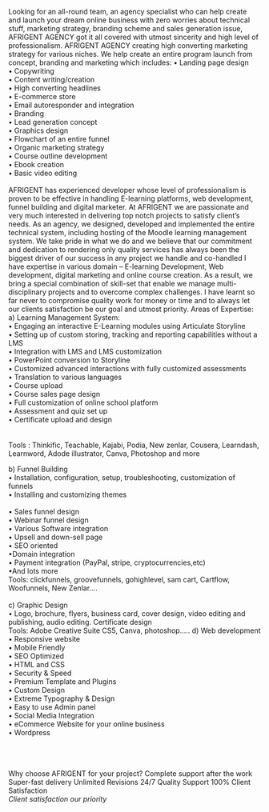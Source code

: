 Looking for an all-round team, an agency specialist who can help create and launch your dream online business with zero worries about technical stuff, marketing strategy, branding scheme and sales generation issue, AFRIGENT AGENCY got it all covered with utmost sincerity and high level of professionalism.
AFRIGENT AGENCY creating high converting marketing strategy for various niches. We help create an entire program launch from concept, branding and marketing which includes:
•	Landing page design
<br>
•	Copywriting
<br>
•	Content writing/creation
<br>
•	High converting headlines 
<br>
•	E-commerce store
<br>
•	Email autoresponder and integration
<br>
•	Branding
<br>
•	Lead generation concept
<br>
•	Graphics design
<br>
•	Flowchart of an entire funnel
<br>
•	Organic marketing strategy
<br>
•	Course outline development
<br>
•	Ebook creation
<br>
•	Basic video editing
<br><br>
AFRIGENT has experienced developer whose level of professionalism is proven to be effective in handling E-learning platforms, web development, funnel building and digital marketer. At AFRIGENT we are passionate and very much interested in delivering top notch projects to satisfy client’s needs.
As an agency, we designed, developed and implemented the entire technical system, including hosting of the Moodle learning management system. We take pride in what we do and we believe that our commitment and dedication to rendering only quality services has always been the biggest driver of our success in any project we handle and co-handled
I have expertise in various domain – E-learning Development, Web development, digital marketing and online course creation. As a result, we bring a special combination of skill-set that enable we manage multi-disciplinary projects and to overcome complex challenges.
I have learnt so far never to compromise quality work for money or time and to always let our clients satisfaction be our goal and utmost priority.
Areas of Expertise:
a) Learning Management System: <br>
• Engaging an interactive E-Learning modules using Articulate Storyline<br>
• Setting up of custom storing, tracking and reporting capabilities without a LMS<br>
• Integration with LMS and LMS customization<br>
• PowerPoint conversion to Storyline<br>
• Customized advanced interactions with fully customized assessments<br>
• Translation to various languages<br>
•	Course upload <br>
•	Course sales page design<br>
•	Full customization of online school platform<br>
•	Assessment and quiz set up<br>
•	Certificate upload and design<br>
<br><br>
Tools : Thinkific, Teachable, Kajabi, Podia, New zenlar, Cousera, Learndash, Learnword,
Adode illustrator, Canva, Photoshop and more

b) Funnel Building<br>
• Installation, configuration, setup, troubleshooting, customization of funnels<br>
• Installing and customizing themes<br><br>
• Sales funnel design<br>
• Webinar funnel design<br>
• Various Software integration<br>
• Upsell and down-sell page<br>
• SEO oriented<br>
•Domain integration<br>
• Payment integration (PayPal, stripe, cryptocurrencies,etc)<br>
•And lots more<br>
Tools: clickfunnels, groovefunnels, gohighlevel, sam cart, Cartflow, Woofunnels, New Zenlar....
<br><br>
c) Graphic Design<br>
• Logo, brochure, flyers, business card, cover design, video editing and publishing, audio editing. Certificate design
<br>
Tools:  Adobe Creative Suite CS5, Canva, photoshop.....
d) Web development<br>
•	Responsive website<br>
•	Mobile Friendly<br>
•	SEO Optimized<br>
•	HTML and CSS<br>
•	Security & Speed<br>
•	Premium Template and Plugins<br>
•	Custom Design<br>
•	Extreme Typography & Design<br>
•	Easy to use Admin panel<br>
•	Social Media Integration<br>
•	eCommerce Website for your online business<br>
•	Wordpress<br><br>

<br><br>
Why choose AFRIGENT for your project?
Complete support after the work
Super-fast delivery
Unlimited Revisions
24/7 Quality Support
100% Client Satisfaction
<br>
*Client satisfaction our priority*

